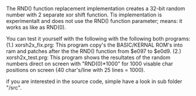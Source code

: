 The RND() function replacement implementation creates a 32-bit random number with 2 separate xor shift function. Tis implementation is experimentalt and does not use the RND() function parameter; means: it works as like as RND(0).

You can test it yourself with the following with the following both programs:
(1.) xorsh2x_fix.prg: This program copy's the BASIC/KERNAL ROM's into ram and patches after the the RND() function from $e097 to $e0d9.
(2.) xorsh2x_test.prg: This program shows the resultates of the random numbers direct on screen with "RND(0)*1000" for 1000 visable char positions on screen (40 char's/line with 25 lines = 1000).

if you are interested in the source code, simple have a look in sub folder "/src".


